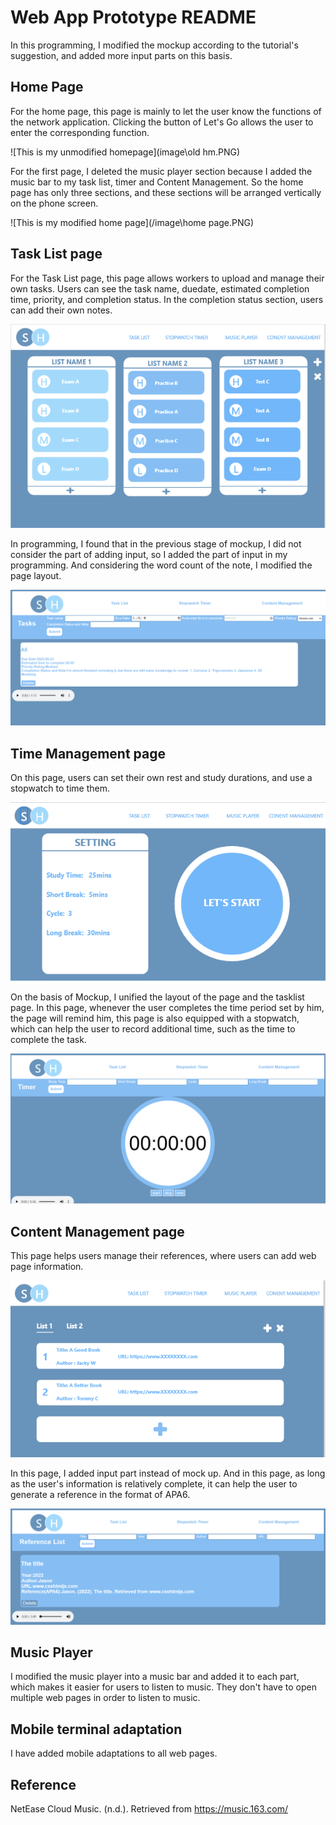 # Web App Prototype README
In this programming, I modified the mockup according to the tutorial's suggestion, and added more input parts on this basis.
## Home Page
For the home page, this page is mainly to let the user know the functions of the network application. Clicking the button of Let's Go allows the user to enter the corresponding function.

![This is my unmodified homepage](image\old hm.PNG)

For the first page, I deleted the music player section because I added the music bar to my task list, timer and Content Management. So the home page has only three sections, and these sections will be arranged vertically on the phone screen.

![This is my modified home page](/image\home page.PNG)

## Task List page
For the Task List page, this page allows workers to upload and manage their own tasks. Users can see the task name, duedate, estimated completion time, priority, and completion status. In the completion status section, users can add their own notes.

![This is my unmodified tasklistpage](image\otk.PNG)

In programming, I found that in the previous stage of mockup, I did not consider the part of adding input, so I added the part of input in my programming. And considering the word count of the note, I modified the page layout.

![This is my modified tasklistpage](image\ntkl.PNG)

## Time Management page
On this page, users can set their own rest and study durations, and use a stopwatch to time them.

![This is my unmodified timerpage](image\ot.PNG)

On the basis of Mockup, I unified the layout of the page and the tasklist page. In this page, whenever the user completes the time period set by him, the page will remind him, this page is also equipped with a stopwatch, which can help the user to record additional time, such as the time to complete the task.

![This is my unmodified timerpage](image\nt.PNG)

## Content Management page
This page helps users manage their references, where users can add web page information.

![This is my unmodified referencepage](image\or.PNG)

In this page, I added input part instead of mock up. And in this page, as long as the user's information is relatively complete, it can help the user to generate a reference in the format of APA6.

![This is my unmodified referencepage](image\nr.PNG)

## Music Player
I modified the music player into a music bar and added it to each part, which makes it easier for users to listen to music. They don't have to open multiple web pages in order to listen to music.

## Mobile terminal adaptation
I have added mobile adaptations to all web pages.

## Reference
NetEase Cloud Music. (n.d.). Retrieved 
from https://music.163.com/
